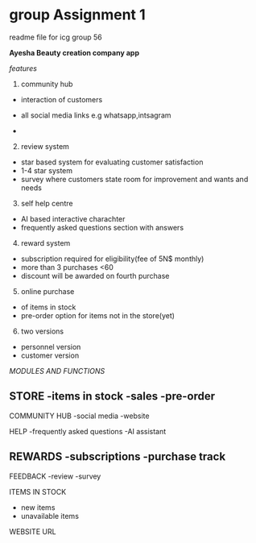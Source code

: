 # group Assignment 1

readme file for icg group 56

**Ayesha Beauty creation company app**

*features*

1. community hub

- interaction of customers
- all social media links e.g whatsapp,intsagram

-

2. review system

- star based system for evaluating  customer satisfaction
- 1-4 star system
- survey where customers state room for improvement and wants and needs

3. self help centre

- AI based interactive charachter
- frequently asked questions section with answers

4. reward system

- subscription required for eligibility(fee of 5N$ monthly)
- more than 3 purchases <60
- discount will be awarded on fourth purchase

5. online purchase

- of items in stock
- pre-order option for items not in the store(yet)

6. two versions

- personnel version
- customer version

*MODULES AND FUNCTIONS*

STORE
-items in stock
-sales
-pre-order
-

COMMUNITY HUB
-social media
-website

HELP
-frequently asked questions
-AI assistant

REWARDS
-subscriptions
-purchase track
-

FEEDBACK
-review
-survey

ITEMS IN STOCK
- new items
- unavailable items

WEBSITE URL

